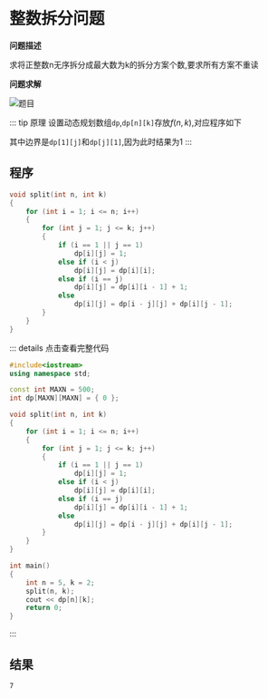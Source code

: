 # 整数拆分问题

**问题描述**

求将正整数n无序拆分成最大数为k的拆分方案个数,要求所有方案不重读

**问题求解**

![题目](/images/exam/整数拆分.png)

::: tip 原理
设置动态规划数组`dp`,`dp[n][k]`存放$f(n,k)$,对应程序如下

其中边界是`dp[1][j]`和`dp[j][1]`,因为此时结果为1
:::

## 程序

```cpp
void split(int n, int k)
{
	for (int i = 1; i <= n; i++)
	{
		for (int j = 1; j <= k; j++)
		{
			if (i == 1 || j == 1)
				dp[i][j] = 1;
			else if (i < j)
				dp[i][j] = dp[i][i];
			else if (i == j)
				dp[i][j] = dp[i][i - 1] + 1;
			else
				dp[i][j] = dp[i - j][j] + dp[i][j - 1];
		}
	}
}
```

::: details 点击查看完整代码
```cpp
#include<iostream>
using namespace std;

const int MAXN = 500;
int dp[MAXN][MAXN] = { 0 };

void split(int n, int k)
{
	for (int i = 1; i <= n; i++)
	{
		for (int j = 1; j <= k; j++)
		{
			if (i == 1 || j == 1)
				dp[i][j] = 1;
			else if (i < j)
				dp[i][j] = dp[i][i];
			else if (i == j)
				dp[i][j] = dp[i][i - 1] + 1;
			else
				dp[i][j] = dp[i - j][j] + dp[i][j - 1];
		}
	}
}

int main()
{
	int n = 5, k = 2;
	split(n, k);
	cout << dp[n][k];
	return 0;
}
```
:::


## 结果

```
7
```